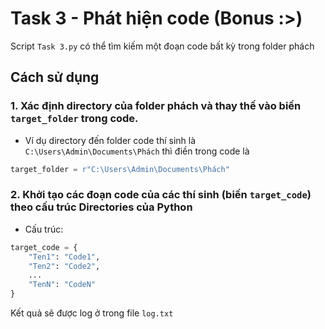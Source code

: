 # Task 3 - Phát hiện code (Bonus :>)
Script `Task 3.py` có thể tìm kiếm một đoạn code bất kỳ trong folder phách

## Cách sử dụng
### 1. Xác định directory của folder phách và thay thế vào biến `target_folder` trong code.
- Ví dụ directory đến folder code thí sinh là `C:\Users\Admin\Documents\Phách` thì điền trong code là
```py
target_folder = r"C:\Users\Admin\Documents\Phách"
```
### 2. Khởi tạo các đoạn code của các thí sinh (biến `target_code`) theo cấu trúc Directories của Python
- Cấu trúc: 
```py
target_code = {
    "Ten1": "Code1",
    "Ten2": "Code2",
    ...
    "TenN": "CodeN"
}
```

Kết quả sẽ được log ở trong file `log.txt`
